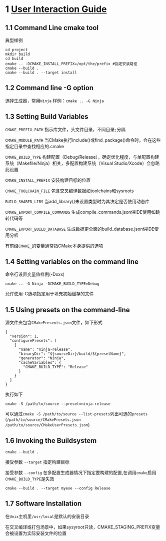 

# 1 [User Interaction Guide ](https://cmake.org/cmake/help/latest/guide/user-interaction/index.html#guide:User )

## 1.1 Command Line cmake tool

典型样例

```shell
cd project
mkdir build
cd build
cmake .. -DCMAKE_INSTALL_PREFIX=/opt/the/prefix #指定安装路径
cmake --build .
cmake --build . --target install
```

## 1.2 Command line -G option

选择生成器，常用`Ninja` 样例：`cmake .. -G Ninja`

## 1.3 Setting Build Variables

`CMAKE_PREFIX_PATH`	指示库文件，头文件目录，不同目录`;`分隔

`CMAKE_MODULE_PATH`	当CMake执行include()或find_package()命令时，会在这些指定目录中查找相应的.cmake

`CMAKE_BUILD_TYPE`	构建配置（Debug/Release），确定优化程度，与单配置构建系统（Makefile/Ninja）相关，多配置构建系统（Visual Studio/Xcode）会忽略此设置

`CMAKE_INSTALL_PREFIX`	安装构建目标的位置

`CMAKE_TOOLCHAIN_FILE`	包含交叉编译数据如toolchains和sysroots

`BUILD_SHARED_LIBS`	当add_library()未设置类型时为其决定是否使用动态库

`CMAKE_EXPORT_COMPILE_COMMANDS`	生成compile_commands.json供IDE使用如跳转代码等

`CMAKE_EXPORT_BUILD_DATABASE`	生成数据更全面的build_database.json供IDE使用分析

有前缀`CMAKE_`的变量通常指CMake本身提供的选项

## 1.4 Setting variables on the command line

命令行设置变量值样例(-Dxxx)

```shell
cmake .. -G Ninja -DCMAKE_BUILD_TYPE=Debug
```

允许使用-C选项指定用于填充初始缓存的文件

## 1.5 Using presets on the command-line

源文件夹包含`CMakePresents.json`文件，如下形式

```shell
{
  "version": 1,
  "configurePresets": [
    {
      "name": "ninja-release",
      "binaryDir": "${sourceDir}/build/${presetName}",
      "generator": "Ninja",
      "cacheVariables": {
        "CMAKE_BUILD_TYPE": "Release"
      }
    }
  ]
}
```

执行如下

```shell
cmake -S /path/to/source --preset=ninja-release
```

可以通过`cmake -S /path/to/source --list-presets`列出可选的`presets` (`/path/to/source/CMakePresets.json` `/path/to/source/CMakeUserPresets.json`)

## 1.6 Invoking the Buildsystem

```shell
cmake --build .
```

接受参数 `--target` 指定构建目标

接受参数 `--config` 在多配置生成器情况下指定要构建的配置,在调用`cmake`启用`CMAKE_BUILD_TYPE`是失效

```shell
cmake --build . --target myexe --config Release
```

## 1.7 Software Installation

在`Unix`主机里`/usr/local`是默认的安装目录

在交叉编译或打包场景中，如果sysyroot只读，CMAKE_STAGING_PREFIX变量会被设置为实际安装文件的位置
